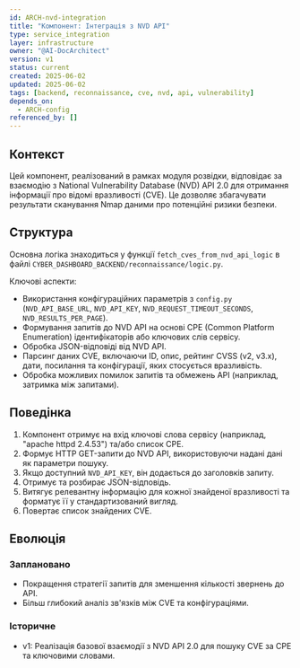 ```yaml
---
id: ARCH-nvd-integration
title: "Компонент: Інтеграція з NVD API"
type: service_integration
layer: infrastructure
owner: "@AI-DocArchitect"
version: v1
status: current
created: 2025-06-02
updated: 2025-06-02
tags: [backend, reconnaissance, cve, nvd, api, vulnerability]
depends_on:
  - ARCH-config
referenced_by: []
---
```

## Контекст
Цей компонент, реалізований в рамках модуля розвідки, відповідає за взаємодію з National Vulnerability Database (NVD) API 2.0 для отримання інформації про відомі вразливості (CVE). Це дозволяє збагачувати результати сканування Nmap даними про потенційні ризики безпеки.

## Структура
Основна логіка знаходиться у функції `fetch_cves_from_nvd_api_logic` в файлі `CYBER_DASHBOARD_BACKEND/reconnaissance/logic.py`.

Ключові аспекти:
- Використання конфігураційних параметрів з `config.py` (`NVD_API_BASE_URL`, `NVD_API_KEY`, `NVD_REQUEST_TIMEOUT_SECONDS`, `NVD_RESULTS_PER_PAGE`).
- Формування запитів до NVD API на основі CPE (Common Platform Enumeration) ідентифікаторів або ключових слів сервісу.
- Обробка JSON-відповіді від NVD API.
- Парсинг даних CVE, включаючи ID, опис, рейтинг CVSS (v2, v3.x), дати, посилання та конфігурації, яких стосується вразливість.
- Обробка можливих помилок запитів та обмежень API (наприклад, затримка між запитами).

## Поведінка
1.  Компонент отримує на вхід ключові слова сервісу (наприклад, "apache httpd 2.4.53") та/або список CPE.
2.  Формує HTTP GET-запити до NVD API, використовуючи надані дані як параметри пошуку.
3.  Якщо доступний `NVD_API_KEY`, він додається до заголовків запиту.
4.  Отримує та розбирає JSON-відповідь.
5.  Витягує релевантну інформацію для кожної знайденої вразливості та форматує її у стандартизований вигляд.
6.  Повертає список знайдених CVE.

## Еволюція
### Заплановано
- Покращення стратегії запитів для зменшення кількості звернень до API.
- Більш глибокий аналіз зв'язків між CVE та конфігураціями.
### Історичне
- v1: Реалізація базової взаємодії з NVD API 2.0 для пошуку CVE за CPE та ключовими словами. 